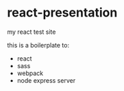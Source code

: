# react-presentation
my react test site

this is a boilerplate to:
- react
- sass
- webpack
- node express server
